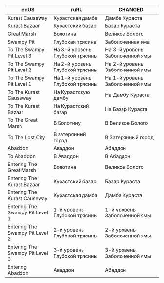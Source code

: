 | enUS | ruRU | CHANGED |
| --- | --- | --- |
| Kurast Causeway | Курастская дамба | Дамба Кураста |
| Kurast Bazaar | Курастский базар | Базар Кураста |
| Great Marsh | Болотина | Великое Болото |
| Swampy Pit | Глубокая трясина | Заболоченная яма |
| To The Swampy Pit Level 3 | На 3-й уровень Глубокой трясины | На 3-й уровень Заболоченной ямы |
| To The Swampy Pit Level 2 | На 2-й уровень Глубокой трясины | На 2-й уровень Заболоченной ямы |
| To The Swampy Pit Level 1 | На 1-й уровень Глубокой трясины | На 1-й уровень Заболоченной ямы |
| To The Kurast Causeway | На Курастскую дамбу | На Дамбу Кураста |
| To The Kurast Bazaar | На Курастский базар | На Базар Кураста |
| To The Great Marsh | В Болотину | В Великое Болото |
| To The Lost City | В затерянный город | В Затерянный город |
| Abaddon | Аваддон | Абаддон |
| To Abaddon | В Аваддон | В Абаддон |
| Entering The Great Marsh | Болотина | Великое Болото |
| Entering The Kurast Bazaar | Курастский базар | Базар Кураста |
| Entering The Kurast Causeway | Курастская дамба | Дамба Кураста |
| Entering The Swampy Pit Level 1 | 1-й уровень Глубокой трясины | 1-й уровень Заболоченной ямы |
| Entering The Swampy Pit Level 2 | 2-й уровень Глубокой трясины | 2-й уровень Заболоченной ямы |
| Entering The Swampy Pit Level 3 | 3-й уровень Глубокой трясины | 3-й уровень Заболоченной ямы |
| Entering Abaddon | Аваддон | Абаддон |
